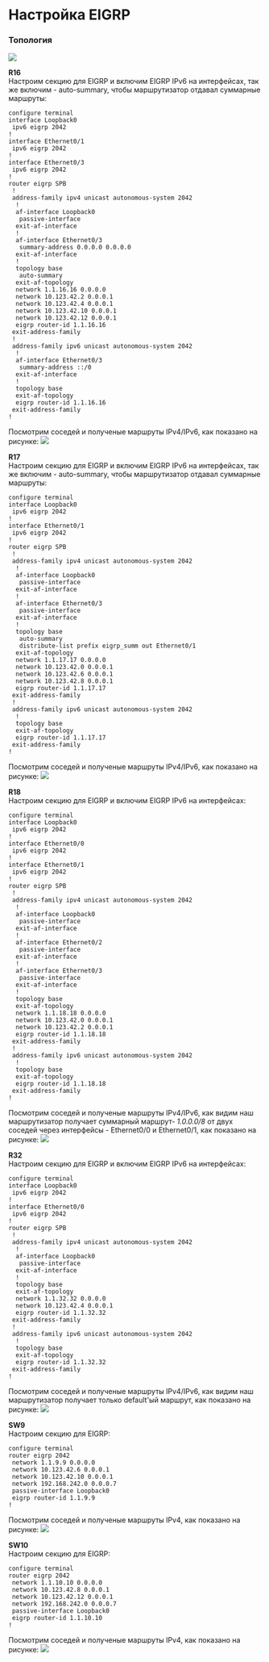 # Настройка EIGRP

### Топология
![](https://github.com/devops-user/otus/blob/main/homeworks_prof/homework_21/images/eigrp.png)

**R16**  
Настроим секцию для EIGRP и включим EIGRP IPv6 на интерфейсах, так же включим - auto-summary, чтобы маршрутизатор отдавал суммарные маршруты:
```
configure terminal
interface Loopback0 
 ipv6 eigrp 2042 
!
interface Ethernet0/1
 ipv6 eigrp 2042 
!
interface Ethernet0/3
 ipv6 eigrp 2042 
!
router eigrp SPB
 !        
 address-family ipv4 unicast autonomous-system 2042
  !
  af-interface Loopback0
   passive-interface
  exit-af-interface
  !
  af-interface Ethernet0/3
   summary-address 0.0.0.0 0.0.0.0
  exit-af-interface
  !
  topology base
   auto-summary
  exit-af-topology
  network 1.1.16.16 0.0.0.0
  network 10.123.42.2 0.0.0.1
  network 10.123.42.4 0.0.0.1
  network 10.123.42.10 0.0.0.1
  network 10.123.42.12 0.0.0.1
  eigrp router-id 1.1.16.16
 exit-address-family
 !
 address-family ipv6 unicast autonomous-system 2042
  !       
  af-interface Ethernet0/3
   summary-address ::/0
  exit-af-interface
  !
  topology base
  exit-af-topology
  eigrp router-id 1.1.16.16
 exit-address-family
!
```
Посмотрим соседей и полученые маршруты IPv4/IPv6, как показано на рисунке:
![](https://github.com/devops-user/otus/blob/main/homeworks_prof/homework_21/images/R16.png)

**R17**  
Настроим секцию для EIGRP и включим EIGRP IPv6 на интерфейсах, так же включим - auto-summary, чтобы маршрутизатор отдавал суммарные маршруты:
```
configure terminal
interface Loopback0
 ipv6 eigrp 2042
!
interface Ethernet0/1
 ipv6 eigrp 2042
!
router eigrp SPB
 !
 address-family ipv4 unicast autonomous-system 2042
  !       
  af-interface Loopback0
   passive-interface
  exit-af-interface
  !
  af-interface Ethernet0/3
   passive-interface
  exit-af-interface
  !
  topology base
   auto-summary
   distribute-list prefix eigrp_summ out Ethernet0/1
  exit-af-topology
  network 1.1.17.17 0.0.0.0
  network 10.123.42.0 0.0.0.1
  network 10.123.42.6 0.0.0.1
  network 10.123.42.8 0.0.0.1
  eigrp router-id 1.1.17.17
 exit-address-family
 !
 address-family ipv6 unicast autonomous-system 2042
  !
  topology base
  exit-af-topology
  eigrp router-id 1.1.17.17
 exit-address-family
!
```
Посмотрим соседей и полученые маршруты IPv4/IPv6, как показано на рисунке:
![](https://github.com/devops-user/otus/blob/main/homeworks_prof/homework_21/images/R17.png)


**R18**  
Настроим секцию для EIGRP и включим EIGRP IPv6 на интерфейсах:
```
configure terminal
interface Loopback0
 ipv6 eigrp 2042
!
interface Ethernet0/0
 ipv6 eigrp 2042
!
interface Ethernet0/1
 ipv6 eigrp 2042
!
router eigrp SPB
 !
 address-family ipv4 unicast autonomous-system 2042
  !
  af-interface Loopback0
   passive-interface
  exit-af-interface
  !
  af-interface Ethernet0/2
   passive-interface
  exit-af-interface
  !
  af-interface Ethernet0/3
   passive-interface
  exit-af-interface
  !
  topology base
  exit-af-topology
  network 1.1.18.18 0.0.0.0
  network 10.123.42.0 0.0.0.1
  network 10.123.42.2 0.0.0.1
  eigrp router-id 1.1.18.18
 exit-address-family
 !        
 address-family ipv6 unicast autonomous-system 2042
  !
  topology base
  exit-af-topology
  eigrp router-id 1.1.18.18
 exit-address-family
!
```
Посмотрим соседей и полученые маршруты IPv4/IPv6, как видим наш маршрутизатор получает суммарный маршрут- *1.0.0.0/8* от двух соседей через интерфейсы - Ethernet0/0 и Ethernet0/1, как показано на рисунке:
![](https://github.com/devops-user/otus/blob/main/homeworks_prof/homework_21/images/R18.png)

**R32**  
Настроим секцию для EIGRP и включим EIGRP IPv6 на интерфейсах:
```
configure terminal
interface Loopback0
 ipv6 eigrp 2042
!
interface Ethernet0/0
 ipv6 eigrp 2042
!
router eigrp SPB
 !
 address-family ipv4 unicast autonomous-system 2042
  !       
  af-interface Loopback0
   passive-interface
  exit-af-interface
  !
  topology base
  exit-af-topology
  network 1.1.32.32 0.0.0.0
  network 10.123.42.4 0.0.0.1
  eigrp router-id 1.1.32.32
 exit-address-family
 !
 address-family ipv6 unicast autonomous-system 2042
  !
  topology base
  exit-af-topology
  eigrp router-id 1.1.32.32
 exit-address-family
!
```
Посмотрим соседей и полученые маршруты IPv4/IPv6, как видим наш маршрутизатор получает только default'ый маршрут, как показано на рисунке:
![](https://github.com/devops-user/otus/blob/main/homeworks_prof/homework_21/images/R32.png)

**SW9**  
Настроим секцию для EIGRP:
```
configure terminal
router eigrp 2042
 network 1.1.9.9 0.0.0.0
 network 10.123.42.6 0.0.0.1
 network 10.123.42.10 0.0.0.1
 network 192.168.242.0 0.0.0.7
 passive-interface Loopback0
 eigrp router-id 1.1.9.9
!
```
Посмотрим соседей и полученые маршруты IPv4, как показано на рисунке:
![](https://github.com/devops-user/otus/blob/main/homeworks_prof/homework_21/images/SW9.png)

**SW10**  
Настроим секцию для EIGRP:
```
configure terminal
router eigrp 2042
 network 1.1.10.10 0.0.0.0
 network 10.123.42.8 0.0.0.1
 network 10.123.42.12 0.0.0.1
 network 192.168.242.0 0.0.0.7
 passive-interface Loopback0
 eigrp router-id 1.1.10.10
!
```
Посмотрим соседей и полученые маршруты IPv4, как показано на рисунке:
![](https://github.com/devops-user/otus/blob/main/homeworks_prof/homework_21/images/SW10.png)
